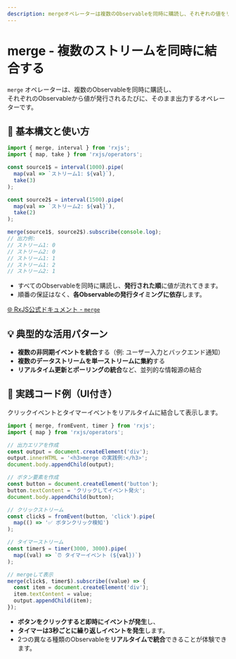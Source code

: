 ```yaml
---
description: mergeオペレーターは複数のObservableを同時に購読し、それぞれの値をリアルタイムに統合して出力するために使用されます。
---
```


# merge - 複数のストリームを同時に結合する

`merge` オペレーターは、複数のObservableを同時に購読し、  
それぞれのObservableから値が発行されるたびに、そのまま出力するオペレーターです。

## 🔰 基本構文と使い方

```ts
import { merge, interval } from 'rxjs';
import { map, take } from 'rxjs/operators';

const source1$ = interval(1000).pipe(
  map(val => `ストリーム1: ${val}`),
  take(3)
);

const source2$ = interval(1500).pipe(
  map(val => `ストリーム2: ${val}`),
  take(2)
);

merge(source1$, source2$).subscribe(console.log);
// 出力例:
// ストリーム1: 0
// ストリーム2: 0
// ストリーム1: 1
// ストリーム1: 2
// ストリーム2: 1
```

- すべてのObservableを同時に購読し、**発行された順**に値が流れてきます。
- 順番の保証はなく、**各Observableの発行タイミングに依存**します。


[🌐 RxJS公式ドキュメント - `merge`](https://rxjs.dev/api/index/function/merge)

## 💡 典型的な活用パターン

- **複数の非同期イベントを統合**する（例: ユーザー入力とバックエンド通知）
- **複数のデータストリームを単一ストリームに集約**する
- **リアルタイム更新とポーリングの統合**など、並列的な情報源の結合

## 🧠 実践コード例（UI付き）

クリックイベントとタイマーイベントをリアルタイムに結合して表示します。

```ts
import { merge, fromEvent, timer } from 'rxjs';
import { map } from 'rxjs/operators';

// 出力エリアを作成
const output = document.createElement('div');
output.innerHTML = '<h3>merge の実践例:</h3>';
document.body.appendChild(output);

// ボタン要素を作成
const button = document.createElement('button');
button.textContent = 'クリックしてイベント発火';
document.body.appendChild(button);

// クリックストリーム
const click$ = fromEvent(button, 'click').pipe(
  map(() => '✅ ボタンクリック検知')
);

// タイマーストリーム
const timer$ = timer(3000, 3000).pipe(
  map((val) => `⏰ タイマーイベント (${val})`)
);

// mergeして表示
merge(click$, timer$).subscribe((value) => {
  const item = document.createElement('div');
  item.textContent = value;
  output.appendChild(item);
});
```

- **ボタンをクリックすると即時にイベントが発生**し、
- **タイマーは3秒ごとに繰り返しイベントを発生**します。
- 2つの異なる種類のObservableを**リアルタイムで統合**できることが体験できます。